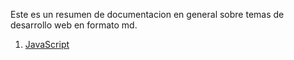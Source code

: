 Este es un resumen de documentacion en general sobre temas de desarrollo web en formato md.

1.   [ JavaScript](./01_JavaScript_Moderno.md)





